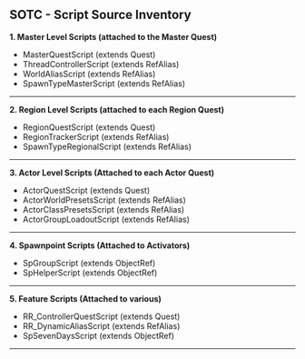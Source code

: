## SOTC - Script Source Inventory

**1. Master Level Scripts (attached to the Master Quest)**
* MasterQuestScript (extends Quest)
* ThreadControllerScript (extends RefAlias)
* WorldAliasScript (extends RefAlias)
* SpawnTypeMasterScript (extends RefAlias)
-------------------------------------------------------
 
 
**2. Region Level Scripts (attached to each Region Quest)**
* RegionQuestScript (extends Quest)
* RegionTrackerScript (extends RefAlias)
* SpawnTypeRegionalScript (extends RefAlias)
-------------------------------------------------------


**3. Actor Level Scripts (Attached to each Actor Quest)**
* ActorQuestScript (extends Quest)
* ActorWorldPresetsScript (extends RefAlias)
* ActorClassPresetsScript (extends RefAlias)
* ActorGroupLoadoutScript (extends RefAlias)
-------------------------------------------------------
 
 
**4. Spawnpoint Scripts (Attached to Activators)**
* SpGroupScript (extends ObjectRef)
* SpHelperScript (extends ObjectRef)
-------------------------------------------------------

**5. Feature Scripts (Attached to various)**
* RR_ControllerQuestScript (extends Quest)
* RR_DynamicAliasScript (extends RefAlias)
* SpSevenDaysScript (extends ObjectRef)
-------------------------------------------------------
